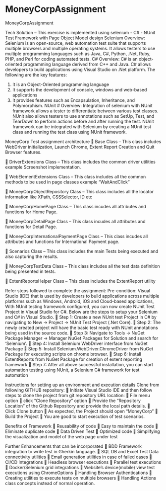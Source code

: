 # MoneyCorpAssignment
MoneyCorpAssignment

Tech Solution – This exercise is implemented using selenium - C# - NUnit Test Framework with Page Object Model design
Selenium Overview:
Selenium is an open-source, web automation test suite that supports multiple browsers and multiple operating systems. It allows testers to use multiple programming languages such as Java, C#, Python, .Net, Ruby, PHP, and Perl for coding automated tests.
C# Overview:
C# is an object-oriented programming language derived from C++ and Java. C# allows developers to build applications using Visual Studio on .Net platform. The following are the key features:
1.	It is an Object-Oriented programming language
2.	It supports the development of console, windows and web-based applications
3.	It provides features such as Encapsulation, Inheritance, and Polymorphism.
NUnit # Overview:
Integration of selenium with NUnit framework allows a tester to differentiate between various test classes. NUnit also allows testers to use annotations such as SetUp, Test, and TearDown to perform actions before and after running the test. NUnit framework can be integrated with Selenium by creating a NUnit test class and running the test class using NUnit framework.



MoneyCorp Test assignment architecture
	Base Class – This class includes WebDriver initialization, Launch Chrome, Extent Report Creation and Quit Browser features.

	DriverExtensions Class – This class includes the common driver utilities example Screenshot implementation.

	WebElementExtensions Class – This class includes all the common methods to be used in page classes example “WaitAndClick”

	MoneyCorpObjectRepository Class – This class includes all the locator information like XPath, CSSSelector, ID etc

	MoneyCorpHomePage Class – This class incudes all attributes and functions for Home Page.

	MoneyCorpDetailPage Class – This class incudes all attributes and functions for Detail Page.

	MoneyCorpInternationalPaymentPage Class – This class incudes all attributes and functions for International Payment page.

	Scenarios Class – This class includes the main Tests being executed and also capturing the results.

	MoneyCorpTestData Class – This class includes all the test data definition being presented in tests.

	ExtentReportsHelper Class – This class includes the ExtentReport utility



Refer steps followed to complete the assignment:
Pre-condition: Visual Studio (IDE) that is used by developers to build applications across multiple platforms such as Windows, Android, iOS and Cloud-based applications, With NUnit testing framework configured, you can now create NUnit Test Project in Visual Studio for C#. Below are the steps to setup your Selenium and C# in Visual Studio.
	Step 1: Create a new NUnit test Project in C# by navigating to New → Project → NUnit Test Project (.Net Core).
	Step 2: The newly created project will have the basic test ready with NUnit annotations being used in the source code.
	Step 3: Navigate to Tools → NuGet Package Manager → Manager NuGet Packages for Solution and search for ‘Selenium’.
	Step 4:  Install Selenium WebDriver interface from NuGet Package
	Step 5:  Install Selenium.WebDriver.ChromeDriver from NuGet Package for executing scripts on chrome browser.
	Step 6: Install ExtentReports from NuGet Package for creation of extent reporting framework
	Step 7: After all above successful installation, you can start automation testing using NUnit, a Selenium C# framework for test automation



Instructions for setting up an environment and execution details
Clone from following GITHUB repository: 
	Initiate Visual Studio IDE and then follow steps to clone the project from git repository URL location:
	File menu option  click “Clone Repository” option
	Provide the “Repository Location” of the Github Repository and provide the local path details.
	Click Clone button
	As expected, the Project should open “MoneyCorp”
	Build the Project
	You are good to start execution of test scenarios.




Benefits of Framework
	Reusability of code 
	Easy to maintain the code 
	Eliminate duplicate code 
	Data Driven Test 
	Optimized code 
	Simplifying the visualization and model of the web page under test


Further Enhancements that can be incorporated
	BDD Framework integration to write test in Gherkin language. 
	SQL DB and Excel Test Data connectivity utilities
	Email generation utilities in case of failed cases
	CI/CD Integrations
	Headless browser executions
	Parallel test executions
	Docker/Selenium grid integrations
	Website’s device(mobile) view test executions using ChromeOptions
	Handling Browser Authentications
	Creating utilities to execute tests on multiple browsers
	Handling Actions class concepts instead of normal operation.
